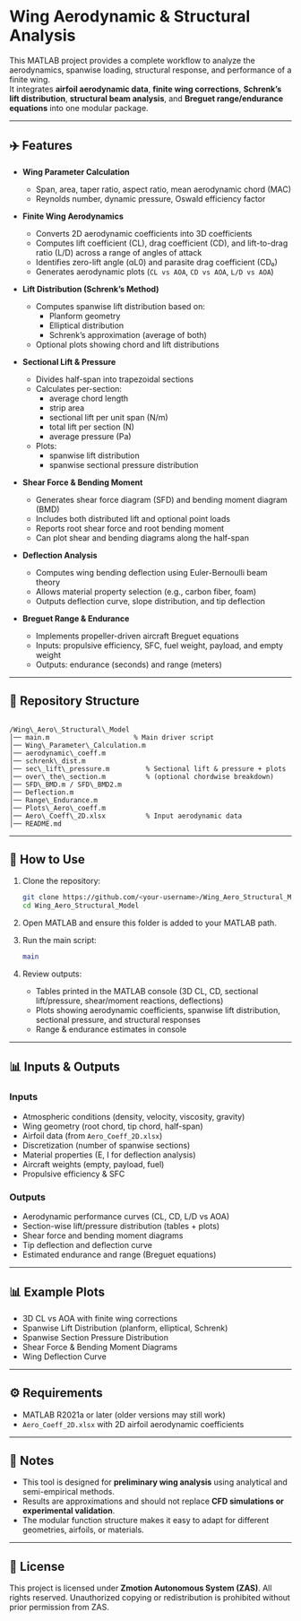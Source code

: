 # Wing Aerodynamic & Structural Analysis

This MATLAB project provides a complete workflow to analyze the aerodynamics, spanwise loading, structural response, and performance of a finite wing.  
It integrates **airfoil aerodynamic data**, **finite wing corrections**, **Schrenk’s lift distribution**, **structural beam analysis**, and **Breguet range/endurance equations** into one modular package.

---

## ✈️ Features

- **Wing Parameter Calculation**
  - Span, area, taper ratio, aspect ratio, mean aerodynamic chord (MAC)
  - Reynolds number, dynamic pressure, Oswald efficiency factor

- **Finite Wing Aerodynamics**
  - Converts 2D aerodynamic coefficients into 3D coefficients
  - Computes lift coefficient (CL), drag coefficient (CD), and lift-to-drag ratio (L/D) across a range of angles of attack
  - Identifies zero-lift angle (αL0) and parasite drag coefficient (CD₀)
  - Generates aerodynamic plots (`CL vs AOA`, `CD vs AOA`, `L/D vs AOA`)

- **Lift Distribution (Schrenk’s Method)**
  - Computes spanwise lift distribution based on:
    - Planform geometry
    - Elliptical distribution
    - Schrenk’s approximation (average of both)
  - Optional plots showing chord and lift distributions

- **Sectional Lift & Pressure**
  - Divides half-span into trapezoidal sections
  - Calculates per-section:
    - average chord length
    - strip area
    - sectional lift per unit span (N/m)
    - total lift per section (N)
    - average pressure (Pa)
  - Plots:
    - spanwise lift distribution
    - spanwise sectional pressure distribution

- **Shear Force & Bending Moment**
  - Generates shear force diagram (SFD) and bending moment diagram (BMD)
  - Includes both distributed lift and optional point loads
  - Reports root shear force and root bending moment
  - Can plot shear and bending diagrams along the half-span

- **Deflection Analysis**
  - Computes wing bending deflection using Euler-Bernoulli beam theory
  - Allows material property selection (e.g., carbon fiber, foam)
  - Outputs deflection curve, slope distribution, and tip deflection

- **Breguet Range & Endurance**
  - Implements propeller-driven aircraft Breguet equations
  - Inputs: propulsive efficiency, SFC, fuel weight, payload, and empty weight
  - Outputs: endurance (seconds) and range (meters)

---

## 📂 Repository Structure

```

/Wing\_Aero\_Structural\_Model
│── main.m                     % Main driver script
│── Wing\_Parameter\_Calculation.m
│── aerodynamic\_coeff.m
│── schrenk\_dist.m
│── sec\_lift\_pressure.m         % Sectional lift & pressure + plots
│── over\_the\_section.m          % (optional chordwise breakdown)
│── SFD\_BMD.m / SFD\_BMD2.m
│── Deflection.m
│── Range\_Endurance.m
│── Plots\_Aero\_coeff.m
│── Aero\_Coeff\_2D.xlsx          % Input aerodynamic data
│── README.md

````

---

## 🚀 How to Use

1. Clone the repository:
   ```bash
   git clone https://github.com/<your-username>/Wing_Aero_Structural_Model.git
   cd Wing_Aero_Structural_Model


2. Open MATLAB and ensure this folder is added to your MATLAB path.

3. Run the main script:

   ```matlab
   main
   ```

4. Review outputs:

   * Tables printed in the MATLAB console (3D CL, CD, sectional lift/pressure, shear/moment reactions, deflections)
   * Plots showing aerodynamic coefficients, spanwise lift distribution, sectional pressure, and structural responses
   * Range & endurance estimates in console

---

## 📊 Inputs & Outputs

### Inputs

* Atmospheric conditions (density, velocity, viscosity, gravity)
* Wing geometry (root chord, tip chord, half-span)
* Airfoil data (from `Aero_Coeff_2D.xlsx`)
* Discretization (number of spanwise sections)
* Material properties (E, I for deflection analysis)
* Aircraft weights (empty, payload, fuel)
* Propulsive efficiency & SFC

### Outputs

* Aerodynamic performance curves (CL, CD, L/D vs AOA)
* Section-wise lift/pressure distribution (tables + plots)
* Shear force and bending moment diagrams
* Tip deflection and deflection curve
* Estimated endurance and range (Breguet equations)

---

## 📊 Example Plots

* 3D CL vs AOA with finite wing corrections
* Spanwise Lift Distribution (planform, elliptical, Schrenk)
* Spanwise Section Pressure Distribution
* Shear Force & Bending Moment Diagrams
* Wing Deflection Curve

---

## ⚙️ Requirements

* MATLAB R2021a or later (older versions may still work)
* `Aero_Coeff_2D.xlsx` with 2D airfoil aerodynamic coefficients

---

## 📝 Notes

* This tool is designed for **preliminary wing analysis** using analytical and semi-empirical methods.
* Results are approximations and should not replace **CFD simulations or experimental validation**.
* The modular function structure makes it easy to adapt for different geometries, airfoils, or materials.

---

## 📌 License

This project is licensed under **Zmotion Autonomous System (ZAS)**.
All rights reserved. Unauthorized copying or redistribution is prohibited without prior permission from ZAS.


